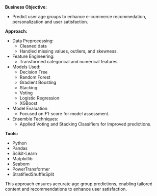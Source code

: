 **Business Objective:**
- Predict user age groups to enhance e-commerce recommedation, personalization and user satisfaction.

**Approach:**
- Data Preprocessing:
  - Cleaned data
  - Handled missing values, outliers, and skewness.
- Feature Engineering:
  - Transformed categorical and numerical features.
- Models Used:
  - Decision Tree
  - Random Forest
  - Gradient Boosting
  - Stacking
  - Voting
  - Logistic Regression
  - XGBoost
- Model Evaluation:
  - Focused on F1-score for model assessment.
- Ensemble Techniques:
  - Applied Voting and Stacking Classifiers for improved predictions.

**Tools:**
- Python
- Pandas
- Scikit-Learn
- Matplotlib
- Seaborn
- PowerTransformer
- StratifiedShuffleSplit

This approach ensures accurate age group predictions, enabling tailored content and recommendations to enhance user satisfaction.
